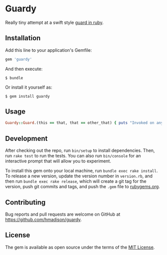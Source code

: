 # Guardy

Really tiny attempt at a swift style [guard in ruby](https://twitter.com/cmar/status/779302017374138368).

## Installation

Add this line to your application's Gemfile:

```ruby
gem 'guardy'
```

And then execute:

    $ bundle

Or install it yourself as:

    $ gem install guardy

## Usage

```ruby
Guardy::Guard.(this == that, that == other_that) { puts "Invoked on any failure"}
```

## Development

After checking out the repo, run `bin/setup` to install dependencies. Then, run `rake test` to run the tests. You can also run `bin/console` for an interactive prompt that will allow you to experiment.

To install this gem onto your local machine, run `bundle exec rake install`. To release a new version, update the version number in `version.rb`, and then run `bundle exec rake release`, which will create a git tag for the version, push git commits and tags, and push the `.gem` file to [rubygems.org](https://rubygems.org).

## Contributing

Bug reports and pull requests are welcome on GitHub at https://github.com/hmadison/guardy.

## License

The gem is available as open source under the terms of the [MIT License](http://opensource.org/licenses/MIT).

